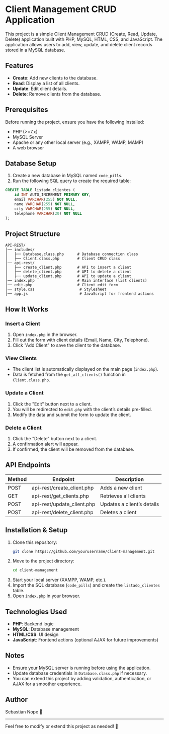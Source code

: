 # Client Management CRUD Application

This project is a simple Client Management CRUD (Create, Read, Update, Delete) application built with PHP, MySQL, HTML, CSS, and JavaScript. The application allows users to add, view, update, and delete client records stored in a MySQL database.

## Features
- **Create**: Add new clients to the database.
- **Read**: Display a list of all clients.
- **Update**: Edit client details.
- **Delete**: Remove clients from the database.

## Prerequisites
Before running the project, ensure you have the following installed:
- PHP (>=7.x)
- MySQL Server
- Apache or any other local server (e.g., XAMPP, WAMP, MAMP)
- A web browser

## Database Setup
1. Create a new database in MySQL named `code_pills`.
2. Run the following SQL query to create the required table:

```sql
CREATE TABLE listado_clientes (
    id INT AUTO_INCREMENT PRIMARY KEY,
    email VARCHAR(255) NOT NULL,
    name VARCHAR(255) NOT NULL,
    city VARCHAR(255) NOT NULL,
    telephone VARCHAR(20) NOT NULL
);
```

## Project Structure
```
API-REST/
│── includes/
│   ├── Database.class.php      # Database connection class
│   ├── Client.class.php        # Client CRUD class
│── api-rest/
│   ├── create_client.php       # API to insert a client
│   ├── delete_client.php       # API to delete a client
│   ├── update_client.php       # API to update a client
│── index.php                   # Main interface (list clients)
│── edit.php                    # Client edit form
│── style.css                    # Stylesheet
│── app.js                       # JavaScript for frontend actions
```

## How It Works
### Insert a Client
1. Open `index.php` in the browser.
2. Fill out the form with client details (Email, Name, City, Telephone).
3. Click "Add Client" to save the client to the database.

### View Clients
- The client list is automatically displayed on the main page (`index.php`).
- Data is fetched from the `get_all_clients()` function in `Client.class.php`.

### Update a Client
1. Click the "Edit" button next to a client.
2. You will be redirected to `edit.php` with the client’s details pre-filled.
3. Modify the data and submit the form to update the client.

### Delete a Client
1. Click the "Delete" button next to a client.
2. A confirmation alert will appear.
3. If confirmed, the client will be removed from the database.

## API Endpoints
| Method | Endpoint                 | Description |
|--------|--------------------------|-------------|
| POST   | api-rest/create_client.php | Adds a new client |
| GET    | api-rest/get_clients.php   | Retrieves all clients |
| POST   | api-rest/update_client.php | Updates a client’s details |
| POST   | api-rest/delete_client.php | Deletes a client |

## Installation & Setup
1. Clone this repository:
   ```bash
   git clone https://github.com/yourusername/client-management.git
   ```
2. Move to the project directory:
   ```bash
   cd client-management
   ```
3. Start your local server (XAMPP, WAMP, etc.).
4. Import the SQL database (`code_pills`) and create the `listado_clientes` table.
5. Open `index.php` in your browser.

## Technologies Used
- **PHP**: Backend logic
- **MySQL**: Database management
- **HTML/CSS**: UI design
- **JavaScript**: Frontend actions (optional AJAX for future improvements)

## Notes
- Ensure your MySQL server is running before using the application.
- Update database credentials in `Database.class.php` if necessary.
- You can extend this project by adding validation, authentication, or AJAX for a smoother experience.

## Author
Sebastian Nope 🚀

---
Feel free to modify or extend this project as needed! 🎯
